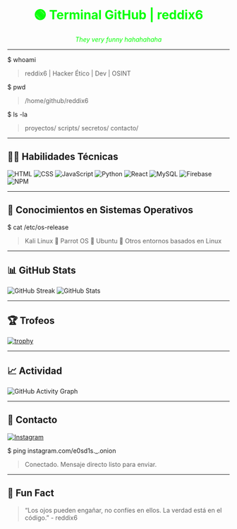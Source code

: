 
<h1 align="center" style="color: #00ff00;">🟢 Terminal GitHub | reddix6</h1>

<p align="center" style="color: #00ff00;">
  <i>They very funny hahahahaha</i>
</p>

---

$ whoami

> reddix6 | Hacker Ético | Dev | OSINT





$ pwd

> /home/github/reddix6





$ ls -la

> proyectos/ scripts/ secretos/ contacto/



---

## 👨‍💻 Habilidades Técnicas

<p align="left">
  <img src="https://img.icons8.com/color/48/000000/html-5--v1.png" title="HTML" />
  <img src="https://img.icons8.com/color/48/000000/css3.png" title="CSS" />
  <img src="https://img.icons8.com/color/48/000000/javascript--v1.png" title="JavaScript" />
  <img src="https://img.icons8.com/color/48/000000/python--v1.png" title="Python" />
  <img src="https://img.icons8.com/office/48/000000/react.png" title="React" />
  <img src="https://img.icons8.com/color/48/000000/mysql-logo.png" title="MySQL" />
  <img src="https://img.icons8.com/color/48/000000/firebase.png" title="Firebase" />
  <img src="https://img.icons8.com/color/48/000000/npm.png" title="NPM" />
</p>

---

## 🧠 Conocimientos en Sistemas Operativos

$ cat /etc/os-release

> Kali Linux 🐍 Parrot OS 🦜 Ubuntu 🐧 Otros entornos basados en Linux



---

## 📊 GitHub Stats

![GitHub Streak](https://github-readme-streak-stats.herokuapp.com/?user=reddix6&theme=green&hide_border=true)
![GitHub Stats](https://github-readme-stats.vercel.app/api?username=reddix6&show_icons=true&theme=tokyonight&hide_border=true)

---

## 🏆 Trofeos

[![trophy](https://github-profile-trophy.vercel.app/?username=reddix6&theme=algolia&no-frame=true)](https://github.com/ryo-ma/github-profile-trophy)

---

## 📈 Actividad

![GitHub Activity Graph](https://github-readme-activity-graph.cyclic.app/graph?username=reddix6&theme=github-compact&hide_border=true)

---

## 📡 Contacto

<p align="left">
  <a href="https://www.instagram.com/e0sd1s._.onion?igsh=MWlqM3ZmZzFvZGQ4YQ==" target="_blank">
    <img src="https://img.icons8.com/fluency/48/000000/instagram-new.png" alt="Instagram" title="Instagram" />
  </a>
</p>

$ ping instagram.com/e0sd1s._.onion

> Conectado. Mensaje directo listo para enviar.



---

## 🧠 Fun Fact

> “Los ojos pueden engañar, no confíes en ellos. La verdad está en el código.” - reddix6
